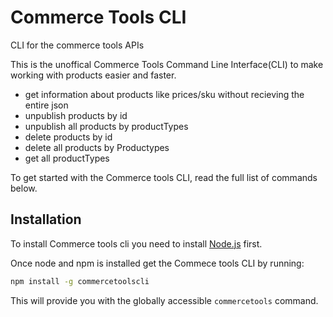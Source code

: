 # Commerce Tools CLI
CLI for the commerce tools APIs

This is the unoffical Commerce Tools Command Line Interface(CLI) to make working with products easier and faster.

* get information about products like prices/sku without recieving the entire json
* unpublish products by id
* unpublish all products by productTypes
* delete products by id 
* delete all products by Productypes
* get all productTypes


To get started with the Commerce tools CLI, read the full list of commands below.

## Installation

To install Commerce tools cli you need to install [Node.js](http://nodejs.org/) first.

Once node and npm is installed get the Commece tools CLI by running:

```bash
npm install -g commercetoolscli
```

This will provide you with the globally accessible `commercetools` command.
